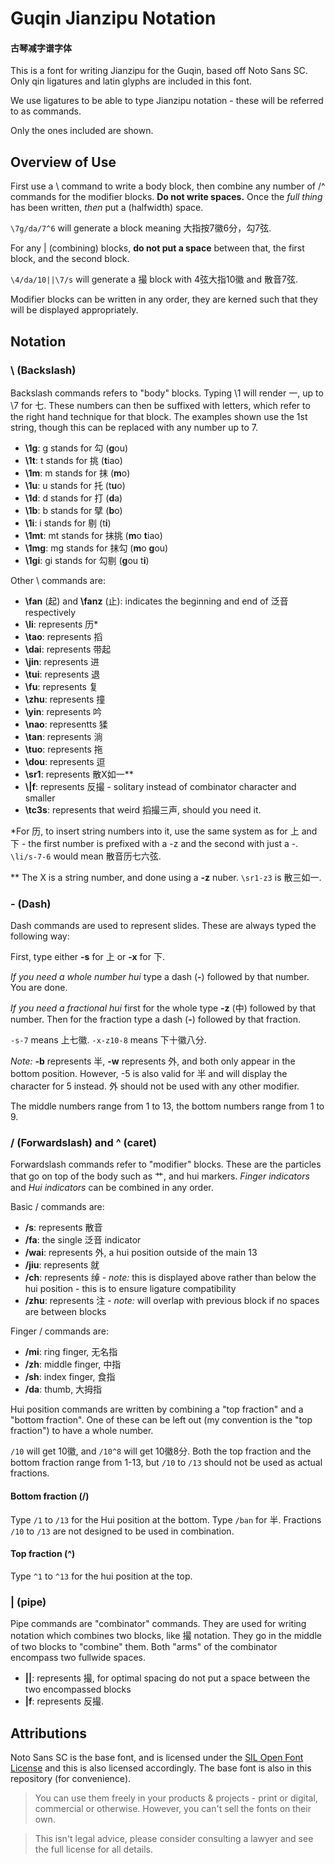 # Guqin Jianzipu Notation

#### 古琴减字谱字体

This is a font for writing Jianzipu for the Guqin, based off Noto Sans SC. Only qin ligatures and latin glyphs are included in this font. 

We use ligatures to be able to type Jianzipu notation - these will be referred to as commands.

Only the ones included are shown.

## Overview of Use

First use a \ command to write a body block, then combine any number of /^ commands for the modifier blocks. **Do not write spaces.** Once the *full thing* has been written, *then* put a (halfwidth) space.

`\7g/da/7^6` will generate a block meaning 大指按7徽6分，勾7弦.

For any | (combining) blocks, **do not put a space** between that, the first block, and the second block.

`\4/da/10||\7/s` will generate a 撮 block with 4弦大指10徽 and 散音7弦.

Modifier blocks can be written in any order, they are kerned such that they will be displayed appropriately. 

## Notation

### \\ (Backslash)

Backslash commands refers to "body" blocks. Typing \\1 will render 一, up to \\7 for 七. These numbers can then be suffixed with letters, which refer to the right hand technique for that block. The examples shown use the 1st string, though this can be replaced with any number up to 7.

* **\\1g**: g stands for 勾 (**g**ou)
* **\\1t**: t stands for 挑 (**t**iao)
* **\\1m**: m stands for 抹 (**m**o)
* **\\1u**: u stands for 托 (t**u**o)
* **\\1d**: d stands for 打 (**d**a)
* **\\1b**: b stands for 擘 (**b**o)
* **\\1i**: i stands for 剔 (t**i**)
* **\\1mt**: mt stands for 抹挑 (**m**o **t**iao)
* **\\1mg**: mg stands for 抹勾 (**m**o **g**ou)
* **\\1gi**: gi stands for 勾剔 (**g**ou t**i**)

Other \\ commands are:

* **\\fan** (起) and **\\fanz** (止): indicates the beginning and end of 泛音 respectively
* **\\li**: represents 历*
* **\\tao**: represents 搯
* **\\dai**: represents 带起
* **\\jin**: represents 进
* **\\tui**: represents 退
* **\\fu**: represents 复
* **\\zhu**: represents 撞
* **\\yin**: represents 吟
* **\\nao**: representts 猱
* **\\tan**: represents 淌
* **\\tuo**: represents 拖
* **\\dou**: represents 逗
* **\\sr1**: represents 散X如一**
* **\\|f**: represents 反撮 - solitary instead of combinator character and smaller
* **\\tc3s**: represents that weird 搯撮三声, should you need it.

\*For 历, to insert string numbers into it, use the same system as for 上 and 下 - the first number is prefixed with a -z and the second with just a -. `\li/s-7-6` would mean 散音历七六弦.

\*\* The X is a string number, and done using a **-z** nuber. `\sr1-z3` is 散三如一.

### - (Dash)

Dash commands are used to represent slides. These are always typed the following way:

First, type either **-s** for 上 or **-x** for 下. 

*If you need a whole number hui* type a dash (**-**) followed by that number. You are done.

*If you need a fractional hui* first for the whole type **-z** (中) followed by that number. Then for the fraction type a dash (**-**) followed by that fraction.

`-s-7` means 上七徽. `-x-z10-8` means 下十徽八分.

*Note:* **-b** represents 半, **-w** represents 外, and both only appear in the bottom position. However, -5 is also valid for 半 and will display the character for 5 instead. 外 should not be used with any other modifier.

The middle numbers range from 1 to 13, the bottom numbers range from 1 to 9.

### / (Forwardslash) and ^ (caret)

Forwardslash commands refer to "modifier" blocks. These are the particles that go on top of the body such as 艹, and hui markers. *Finger indicators* and *Hui indicators* can be combined in any order. 

Basic / commands are:

* **/s**: represents 散音
* **/fa**: the single 泛音 indicator
* **/wai**: represents 外, a hui position outside of the main 13
* **/jiu**: represents 就
* **/ch**: represents 绰 - *note:* this is displayed above rather than below the hui position - this is to ensure ligature compatibility
* **/zhu**: represents 注 - *note:* will overlap with previous block if no spaces are between blocks


Finger / commands are:

* **/mi**: ring finger, 无名指
* **/zh**: middle finger, 中指
* **/sh**: index finger, 食指
* **/da**: thumb, 大拇指

Hui position commands are written by combining a "top fraction" and a "bottom fraction". One of these can be left out (my convention is the "top fraction") to have a whole number.

`/10` will get 10徽, and `/10^8` will get 10徽8分. Both the top fraction and the bottom fraction range from 1-13, but `/10` to `/13` should not be used as actual fractions. 

#### Bottom fraction (/)

Type `/1` to `/13` for the Hui position at the bottom. Type `/ban` for 半. Fractions `/10` to `/13` are not designed to be used in combination. 

#### Top fraction (^)

Type `^1` to `^13` for the hui position at the top.

### | (pipe)

Pipe commands are "combinator" commands. They are used for writing notation which combines two blocks, like 撮 notation. They go in the middle of two blocks to "combine" them. Both "arms" of the combinator encompass two fullwide spaces. 

* **||**: represents 撮, for optimal spacing do not put a space between the two encompassed blocks
* **|f**: represents 反撮.


## Attributions

Noto Sans SC is the base font, and is licensed under the [SIL Open Font License](https://scripts.sil.org/cms/scripts/page.php?site_id=nrsi&id=OFL) and this is also licensed accordingly. The base font is also in this repository (for convenience). 

>  You can use them freely in your products & projects - print or digital, commercial or otherwise. However, you can't sell the fonts on their own.

> This isn't legal advice, please consider consulting a lawyer and see the full license for all details. 
 
